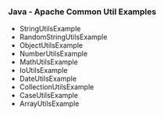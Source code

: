 ### Java - Apache Common Util Examples

- StringUtilsExample
- RandomStringUtilsExample
- ObjectUtilsExample
- NumberUtilsExample
- MathUtilsExample
- IoUtilsExample
- DateUtilsExample
- CollectionUtilsExample
- CaseUtilsExample
- ArrayUtilsExample

